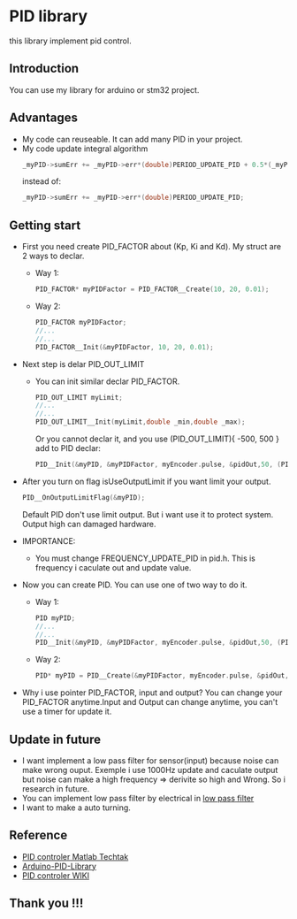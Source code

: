 # PID library
this library implement pid control.
## Introduction
You can use my library for arduino or stm32 project.
## Advantages
- My code can reuseable. It can add many PID in your project.
- My code update integral algorithm
  ```C
  _myPID->sumErr += _myPID->err*(double)PERIOD_UPDATE_PID + 0.5*(_myPID->lastErr - _myPID->err)*(double)PERIOD_UPDATE_PID;
  ```
  instead of:
  ```C
  _myPID->sumErr += _myPID->err*(double)PERIOD_UPDATE_PID;
  ```
## Getting start
- First you need create PID_FACTOR about (Kp, Ki and Kd). My struct are 2 ways to declar.
  - Way 1:
    ```C
    PID_FACTOR* myPIDFactor = PID_FACTOR__Create(10, 20, 0.01);
    ```
  - Way 2:
    ```C
    PID_FACTOR myPIDFactor;
    //...
    //...
    PID_FACTOR__Init(&myPIDFactor, 10, 20, 0.01);
    ```
- Next step is delar PID_OUT_LIMIT
  - You can init similar declar PID_FACTOR.
    ```C
    PID_OUT_LIMIT myLimit;
    //...
    //...
    PID_OUT_LIMIT__Init(myLimit,double _min,double _max);
    ```
    Or you cannot declar it, and you use (PID_OUT_LIMIT){ -500, 500 } add to PID declar:
    ```C
    PID__Init(&myPID, &myPIDFactor, myEncoder.pulse, &pidOut,50, (PID_OUT_LIMIT){ -500, 500 });			 
    ```
- After you turn on flag isUseOutputLimit if you want limit your output.
    ```C
    PID__OnOutputLimitFlag(&myPID);
    ```
   Default PID don't use limit output. But i want use it to protect system. Output high can damaged hardware.  
- IMPORTANCE: 
  - You must change FREQUENCY_UPDATE_PID in pid.h. This is frequency i caculate out and update value.

- Now you can create PID. You can use one of two way to do it.
  - Way 1:
    ```C
    PID myPID;
    //...
    //...
    PID__Init(&myPID, &myPIDFactor, myEncoder.pulse, &pidOut,50, (PID_OUT_LIMIT){ -500, 500 });			 
    ```

  - Way 2:
    ```C
    PID* myPID = PID__Create(&myPIDFactor, myEncoder.pulse, &pidOut,50, (PID_OUT_LIMIT){ -500, 500 });								
    ```
- Why i use pointer PID_FACTOR, input and output? You can change your PID_FACTOR anytime.Input and Output can change anytime, you can't use a timer for update it.

## Update in future
- I want implement a low pass filter for sensor(input) because noise can make wrong ouput. Exemple i use 1000Hz update and caculate output but noise can make a high frequency => derivite so high and Wrong. So i research in future.
- You can implement low pass filter by electrical in [low pass filter](https://www.electronics-tutorials.ws/filter/filter_2.html)
- I want to make a auto turning.
## Reference
- [PID controler Matlab Techtak](https://www.youtube.com/watch?v=wkfEZmsQqiA&t=72s)
- [Arduino-PID-Library](https://github.com/br3ttb/Arduino-PID-Library/)
- [PID controler WIKI](https://en.wikipedia.org/wiki/PID_controller)
## Thank you !!! 
